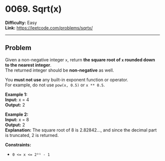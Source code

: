 # 0069. Sqrt(x)

**Difficulty:** Easy  
**Link:** https://leetcode.com/problems/sqrtx/

---

## Problem

Given a non-negative integer `x`, return **the square root of `x` rounded down to the nearest integer**.  
The returned integer should be **non-negative** as well.

You **must not use** any built-in exponent function or operator.  
For example, do not use `pow(x, 0.5)` or `x ** 0.5`.

**Example 1:**  
**Input:** x = 4  
**Output:** 2

**Example 2:**  
**Input:** x = 8  
**Output:** 2  
**Explanation:** The square root of 8 is 2.82842..., and since the decimal part is truncated, 2 is returned.

**Constraints:**

- `0 <= x <= 2³¹ - 1`

